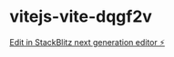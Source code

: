 # vitejs-vite-dqgf2v

[Edit in StackBlitz next generation editor ⚡️](https://stackblitz.com/~/github.com/ratautas/vitejs-vite-dqgf2v)